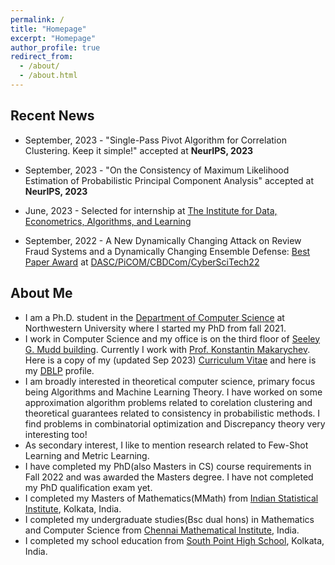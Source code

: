 ```yaml
---
permalink: /
title: "Homepage"
excerpt: "Homepage"
author_profile: true
redirect_from: 
  - /about/
  - /about.html
---
```


Recent News
------

* September, 2023 - "Single-Pass Pivot Algorithm for Correlation Clustering. Keep it simple!" accepted at **NeurIPS, 2023**

* September, 2023 - "On the Consistency of Maximum Likelihood Estimation of Probabilistic Principal Component Analysis" accepted at **NeurIPS, 2023**

* June, 2023 - Selected for internship at [The Institute for Data, Econometrics, Algorithms, and Learning](https://www.ideal-institute.org/)

* September, 2022 - A New Dynamically Changing Attack on Review Fraud Systems and a Dynamically Changing Ensemble Defense: [Best Paper Award](https://drive.google.com/file/d/1CcPke3MNfNuAbr2ZxwhWI8w_0YWHitQF/view?usp=sharing) at [DASC/PiCOM/CBDCom/CyberSciTech22](http://cyber-science.org/2022/cbdcom/)


About Me
------

* I am a Ph.D. student in the [Department of Computer Science](https://www.mccormick.northwestern.edu/computer-science/) at Northwestern University where I started my PhD from fall 2021. 
* I work in Computer Science and my office is on the third floor of [Seeley G. Mudd building](https://www.library.northwestern.edu/libraries-collections/mudd-library/). Currently I work with [Prof. Konstantin Makarychev](https://konstantin.makarychev.net/). Here is a copy of my (updated Sep 2023) [Curriculum Vitae](https://hellokayas.github.io/files/Resume.pdf) and here is my [DBLP](https://dblp.org/pid/336/3841.html) profile.
* I am broadly interested in theoretical computer science, primary focus being Algorithms and Machine Learning Theory. I have worked on some approximation algorithm problems related to corelation clustering and theoretical guarantees related to consistency in probabilistic methods. I find problems in combinatorial optimization and Discrepancy theory very interesting too!
* As secondary interest, I like to mention research related to Few-Shot Learning and Metric Learning.
* I have completed my PhD(also Masters in CS) course requirements in Fall 2022 and was awarded the Masters degree. I have not completed my PhD qualification exam yet.
* I completed my Masters of Mathematics(MMath) from [Indian Statistical Institute](https://www.isical.ac.in/content/statistics-mathematics), Kolkata, India.
* I completed my undergraduate studies(Bsc dual hons) in Mathematics and Computer Science from [Chennai Mathematical Institute](https://www.cmi.ac.in/), India.
* I completed my school education from [South Point High School](https://www.southpoint.edu.in/), Kolkata, India.

